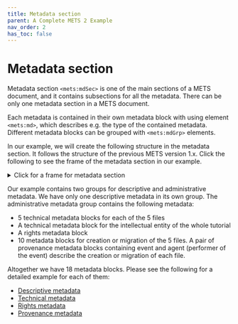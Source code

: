 ```yaml
---
title: Metadata section
parent: A Complete METS 2 Example
nav_order: 2
has_toc: false
---
```

# Metadata section

Metadata section `<mets:mdSec>` is one of the main sections of a METS document, and it contains subsections for all the metadata. There can be only one metadata section in a METS document.

Each metadata is contained in their own metadata block with using element `<mets:md>`, which describes e.g. the type of the contained metadata. Different metadata blocks can be grouped with `<mets:mdGrp>` elements.

In our example, we will create the following structure in the metadata section. It follows the structure of the previous METS version 1.x. Click the following to see the frame of the metadata section in our example.

<details markdown="block">

<summary>Click for a frame for metadata section</summary>

```xml
<mets:mdSec>
  <mets:mdGrp USE="DESCRIPTIVE">
    <mets:md ID="[id]">
      [...]
    </mets:md>
  </mets:mdGrp>
  <mets:mdGrp USE="ADMINISTRATIVE">        
    <mets:md ID="[id]" USE="TECHNICAL">
      [...]
    </mets:md>
    <mets:md ID="[id]" USE="TECHNICAL">
      [...]
    </mets:md>
    <mets:md ID="[id]" USE="TECHNICAL">
      [...]
    </mets:md>
    <mets:md ID="[id]" USE="TECHNICAL">
      [...]
    </mets:md>
    <mets:md ID="[id]" USE="TECHNICAL">
      [...]
    </mets:md>
    <mets:md ID="[id]" USE="TECHNICAL">
      [...]
    </mets:md>
    <mets:md ID="[id]" USE="RIGHTS">
      [...]
    </mets:md>
    <mets:md ID="[id]" USE="PROVENANCE">
      [...]
    </mets:md>
    <mets:md ID="[id]" USE="PROVENANCE">
      [...]
    </mets:md>
    <mets:md ID="[id]" USE="PROVENANCE">
      [...]
    </mets:md>
    <mets:md ID="[id]" USE="PROVENANCE">
      [...]
    </mets:md>
    <mets:md ID="[id]" USE="PROVENANCE">
      [...]
    </mets:md>
    <mets:md ID="[id]" USE="PROVENANCE">
      [...]
    </mets:md>
    <mets:md ID="[id]" USE="PROVENANCE">
      [...]
    </mets:md>
    <mets:md ID="[id]" USE="PROVENANCE">
      [...]
    </mets:md>
    <mets:md ID="[id]" USE="PROVENANCE">
      [...]
    </mets:md>
    <mets:md ID="[id]" USE="PROVENANCE">
      [...]
    </mets:md>
  </mets:mdGrp>
</mets:mdSec>
```

</details>

Our example contains two groups for descriptive and administrative metadata. We have only one descriptive metadata in its own group. The administrative metadata group contains the following metadata:

- 5 technical metadata blocks for each of the 5 files
- A technical metadata block for the intellectual entity of the whole tutorial
- A rights metadata block
- 10 metadata blocks for creation or migration of the 5 files. A pair of provenance metadata blocks containing event and agent (performer of the event) describe the creation or migration of each file.

Altogether we have 18 metadata blocks. Please see the following for a detailed example for each of them:

- [Descriptive metadata](./Descriptive%20metadata.html)
- [Technical metadata](./Technical%20metadata.html)
- [Rights metadata](./Rights%20metadata.html)
- [Provenance metadata](./Provenance%20metadata.html)
